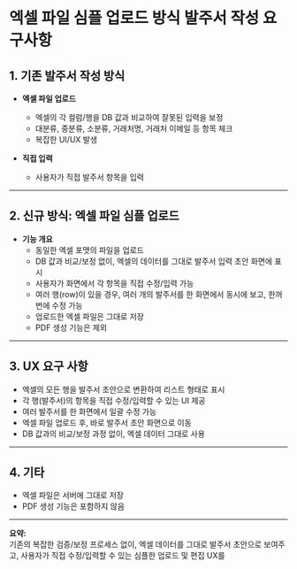 # 엑셀 파일 심플 업로드 방식 발주서 작성 요구사항

## 1. 기존 발주서 작성 방식

- **엑셀 파일 업로드**
  - 엑셀의 각 컬럼/행을 DB 값과 비교하여 잘못된 입력을 보정
  - 대분류, 중분류, 소분류, 거래처명, 거래처 이메일 등 항목 체크
  - 복잡한 UI/UX 발생

- **직접 입력**
  - 사용자가 직접 발주서 항목을 입력

---

## 2. 신규 방식: 엑셀 파일 심플 업로드

- **기능 개요**
  - 동일한 엑셀 포맷의 파일을 업로드
  - DB 값과 비교/보정 없이, 엑셀의 데이터를 그대로 발주서 입력 초안 화면에 표시
  - 사용자가 화면에서 각 항목을 직접 수정/입력 가능
  - 여러 행(row)이 있을 경우, 여러 개의 발주서를 한 화면에서 동시에 보고, 한꺼번에 수정 가능
  - 업로드한 엑셀 파일은 그대로 저장
  - PDF 생성 기능은 제외

---

## 3. UX 요구 사항

- 엑셀의 모든 행을 발주서 초안으로 변환하여 리스트 형태로 표시
- 각 행(발주서)의 항목을 직접 수정/입력할 수 있는 UI 제공
- 여러 발주서를 한 화면에서 일괄 수정 가능
- 엑셀 파일 업로드 후, 바로 발주서 초안 화면으로 이동
- DB 값과의 비교/보정 과정 없이, 엑셀 데이터 그대로 사용

---

## 4. 기타

- 엑셀 파일은 서버에 그대로 저장
- PDF 생성 기능은 포함하지 않음

---

**요약:**  
기존의 복잡한 검증/보정 프로세스 없이, 엑셀 데이터를 그대로 발주서 초안으로 보여주고, 사용자가 직접 수정/입력할 수 있는 심플한 업로드 및 편집 UX를